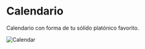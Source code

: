 # Calendario

Calendario  con forma de tu sólido platónico favorito.

![Calendar](https://raw.github.com/hasecilu/LaTeXformats/main/IPN-themed_dodecahedron_calendar/Dodeca.jpeg)
